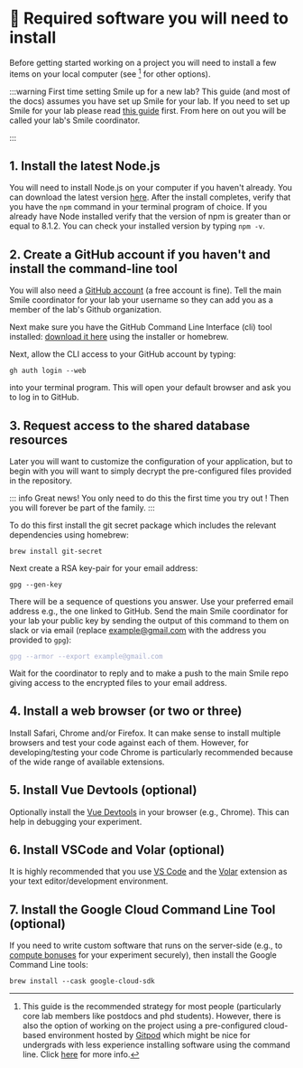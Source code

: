 # :space_invader: Required software you will need to install

Before getting started working on a <SmileText/> project you will need to install a few items on your local computer (see [^gitpod] for other options).  


:::warning First time setting Smile up for a new lab?
This guide (and most of the docs) assumes you have set up Smile for your lab.  If you need to set up Smile for your lab please read [this guide](/labconfig) first.  From here on out you will be called your lab's Smile coordinator.

:::

## 1. Install the latest Node.js

You will need to install Node.js on your computer if you haven't already.  You can download the latest version [here](https://nodejs.org/en/download/).  After the install completes, verify that you have the `npm` command in your terminal program of choice.  If you already have Node installed verify that the version of npm is greater than or equal to 8.1.2.  You can check your installed version by typing `npm -v`.


## 2. Create a GitHub account if you haven't and install the command-line tool

You will also need a [GitHub account](https://github.com/join) (a free account is fine).  Tell the main Smile coordinator for your lab your username so they can add you as a member of the lab's Github organization.

Next make sure you have the GitHub Command Line Interface (cli) tool installed:
[download it here](https://cli.github.com) using the installer or homebrew.  

Next, allow the CLI access to your GitHub account by typing:

```
gh auth login --web
```

into your terminal program.  This will open your default browser and ask you to log in to GitHub.


## 3. Request access to the shared database resources

Later you will want to customize the configuration of your application, but to begin with you will want to simply decrypt the pre-configured files provided in the repository.

::: info Great news!
You only need to do this the first time you try out <SmileText/>!  Then you will forever be part of the family.
:::


To do this first install the git secret package which includes the relevant dependencies using homebrew: 

```
brew install git-secret
```

Next create a RSA key-pair for your email address:

```
gpg --gen-key
```

There will be a sequence of questions you answer.  Use your preferred email address e.g., the one linked to GitHub.  Send the main Smile coordinator for your lab your public key by sending the output of this command to them on slack or via email (replace example@gmail.com with the address you provided to `gpg`):

<div class="language-"><pre><code><span class="line"><span style="color:#A6ACCD">gpg --armor --export example@gmail.com</span></span></code></pre></div>

Wait for the coordinator to reply and to make a push to the main Smile repo giving access to the encrypted files to your email address.

## 4. Install a web browser (or two or three)

Install Safari, Chrome and/or Firefox.  It can make sense to install multiple browsers and test your code against each of them. However, for developing/testing your code Chrome is particularly recommended because of the wide range of available extensions.

## 5. Install Vue Devtools (optional)

Optionally install the [Vue Devtools](https://devtools.vuejs.org) in your browser (e.g., Chrome).  This can help in debugging your experiment.

## 6. Install VSCode and Volar (optional)

It is highly recommended that you use [VS Code](https://code.visualstudio.com/) and the [Volar](https://marketplace.visualstudio.com/items?itemName=Vue.volar) extension as your text editor/development environment.

## 7. Install the Google Cloud Command Line Tool (optional)

If you need to write custom software that runs on the server-side (e.g., to [compute bonuses](/bonuses) for your experiment securely), then install the Google Command Line tools:

```
brew install --cask google-cloud-sdk
```



[^gitpod]: This guide is the recommended strategy for most people (particularly core lab members like postdocs and phd students).  However, there is also the option of working on the project using a pre-configured cloud-based environment hosted by [Gitpod](https://gitpod.io) which might be nice for undergrads with less experience installing software using the command line. Click [here](/gitpod) for more info.
